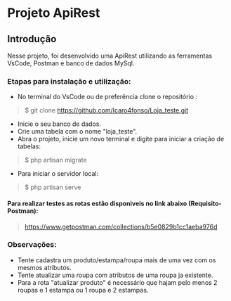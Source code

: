 # Projeto ApiRest

## Introdução
Nesse projeto, foi desenvolvido uma ApiRest utilizando as ferramentas VsCode, Postman e  banco de dados MySql.

### Etapas para instalação e utilização:
* No terminal do VsCode ou de preferência clone o repositório :
> $ git clone https://github.com/Icaro4fonso/Loja_teste.git
* Inicie o seu banco de dados.
* Crie uma tabela com o nome "loja_teste".
* Abra o projeto, inicie um novo terminal e digite para iniciar a criação de tabelas:
> $ php artisan migrate
* Para iniciar o servidor local:
> $ php artisan serve

#### Para realizar testes as rotas estão disponiveis no link abaixo (Requisito-Postman):
> https://www.getpostman.com/collections/b5e0829b1cc1aeba976d


### Observações:
* Tente cadastra um produto/estampa/roupa mais de uma vez com os mesmos atributos.
* Tente atualizar uma roupa com atributos de uma roupa ja existente.
* Para a rota "atualizar produto" é necessário que hajam pelo menos 2 roupas e 1 estampa ou 1 roupa e 2 estampas.
